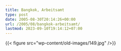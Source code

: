 ```yaml
---
title: Bangkok, Arbeitsamt
type: post
date: 2005-08-30T20:14:26+00:00
url: /2005/08/bangkok-arbeitsamt/
lastmod: 2023-09-10T19:14:12+07:00
---
```

{{< figure src="wp-content/old-images/149.jpg" />}}
